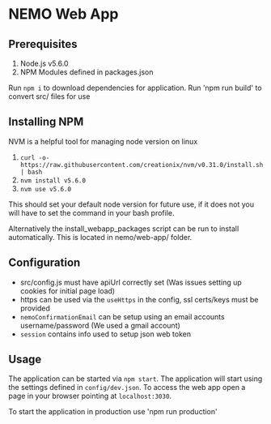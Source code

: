 NEMO Web App
================

## Prerequisites

1. Node.js v5.6.0
2. NPM Modules defined in packages.json

Run `npm i` to download dependencies for application.
Run 'npm run build' to convert src/ files for use

## Installing NPM

NVM is a helpful tool for managing node version on linux

1. `curl -o- https://raw.githubusercontent.com/creationix/nvm/v0.31.0/install.sh | bash`
2. `nvm install v5.6.0`
3. `nvm use v5.6.0`

This should set your default node version for future use, if it does not you will have to set the command in your bash profile.

Alternatively the install_webapp_packages script can be run to install automatically. This is located in nemo/web-app/ folder.

## Configuration

 - src/config.js must have apiUrl correctly set (Was issues setting up cookies for initial page load)
 - https can be used via the `useHttps` in the config, ssl certs/keys must be provided
 - `nemoConfirmationEmail` can be setup using an email accounts username/password (We used a gmail account)
 - `session` contains info used to setup json web token

## Usage

The application can be started via `npm start`. The application will start using the settings defined in `config/dev.json`. To access the web app open a page in your browser pointing at `localhost:3030`.

To start the application in production use 'npm run production'
